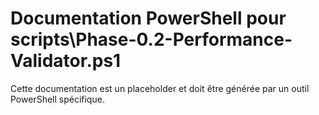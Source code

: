 # Documentation PowerShell pour scripts\Phase-0.2-Performance-Validator.ps1

Cette documentation est un placeholder et doit être générée par un outil PowerShell spécifique.
